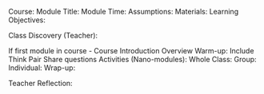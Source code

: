 Course: 
Module Title: 
Module Time:
Assumptions:
Materials:
Learning Objectives:

Class Discovery (Teacher):

If first module in course - Course Introduction Overview
Warm-up:
    Include Think Pair Share questions
Activities (Nano-modules):
    Whole Class:
    Group:
    Individual:
Wrap-up:

Teacher Reflection: